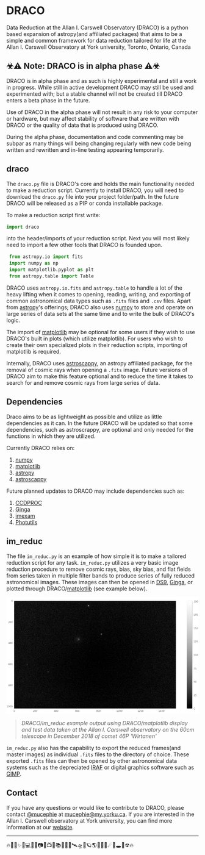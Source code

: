 # DRACO

Data Reduction at the Allan I. Carswell Observatory (DRACO) is a python based expansion of astropy(and affiliated packages) that aims to be a simple and common framework for data reduction tailored for life at the Allan I. Carswell Observatory at York university, Toronto, Ontario, Canada

## ☣⚠ Note: DRACO is in alpha phase ⚠☣

DRACO is in alpha phase and as such is highly experimental and still a work in progress. While still in active development DRACO may still be used and experimented with; but a stable channel will not be created till DRACO enters a beta phase in the future.

Use of DRACO in the alpha phase will not result in any risk to your computer or hardware, but may affect stability of software that are written with DRACO or the quality of data that is produced using DRACO.

During the alpha phase, documentation and code commenting may be subpar as many things will being changing regularly with new code being written and rewritten and in-line testing appearing temporarily.

## draco

The `draco.py` file is DRACO's core and holds the main functionality needed to make a reduction script. Currently to install DRACO, you will need to download the `draco.py` file into your project folder/path. In the future DRACO will be released as a PIP or conda installable package.

To make a reduction script first write:  

```python
import draco
```

into the header/imports of your reduction script. Next you will most likely need to import a few other tools that DRACO is founded upon.

```python
 from astropy.io import fits  
 import numpy as np  
 import matplotlib.pyplot as plt  
 from astropy.table import Table
```

DRACO uses `astropy.io.fits` and `astropy.table` to handle a lot of the heavy lifting when it comes to opening, reading, writing, and exporting of common astronomical data types such as `.fits` files and `.csv` files. Apart from [astropy](https://www.astropy.org/index.html)'s offerings; DRACO also uses [numpy](http://www.numpy.org/) to store and operate on large series of data sets at the same time and to write the bulk of DRACO's logic.

The import of [matplotlib](https://matplotlib.org/) may be optional for some users if they wish to use DRACO's built in plots (which utilize matplotlib). For users who wish to create their own specialized plots in their reduction scripts, importing of matplotlib is required.

Internally, DRACO uses [astroscappy](https://github.com/astropy/astroscrappy), an astropy affiliated package, for the removal of cosmic rays when opening a `.fits` image. Future versions of DRACO aim to make this feature optional and to reduce the time it takes to search for and remove cosmic rays from large series of data.

## Dependencies

Draco aims to be as lightweight as possible and utilize as little dependencies as it can. In the future DRACO will be updated so that some dependencies, such as astroscrappy, are optional and only needed for the functions in which they are utilized.

Currently DRACO relies on:  
1. [numpy](http://www.numpy.org/)
1. [matplotlib](https://matplotlib.org/)
1. [astropy](https://www.astropy.org/index.html)
1. [astroscappy](https://github.com/astropy/astroscrappy)

Future planned updates to DRACO may include dependencies such as:  
1. [CCDPROC](https://ccdproc.readthedocs.io/en/latest/index.html#)
1. [Ginga](https://ejeschke.github.io/ginga/)
1. [imexam](https://imexam.readthedocs.io/en/latest/index.html)
1. [Photutils](https://photutils.readthedocs.io/en/stable/index.html)

## im_reduc

The file `im_reduc.py` is an example of how simple it is to make a tailored reduction script for any task. `im_reduc.py` utilizes a very basic image reduction procedure to remove cosmic rays, bias, sky bias, and flat fields from series taken in multiple filter bands to produce series of fully reduced astronomical images. These images can then be opened in [DS9](http://ds9.si.edu/site/Home.html), [Ginga](https://ejeschke.github.io/ginga/), or plotted through DRACO/[matplotlib](https://matplotlib.org/) (see example below).  

![Draco image plot example; Comet 46P Wirtanen.](/assets/images/im_reduc_example.png)

> _DRACO/im_reduc example output using DRACO/matplotlib display and test data taken at the Allan I. Carswell observatory on the 60cm telescope in December 2018 of comet 46P 'Wirtanen'_  

`im_reduc.py` also has the capability to export the reduced frames(and master images) as individual `.fits` files to the directory of choice. These exported `.fits` files can then be opened by other astronomical data systems such as the depreciated [IRAF](https://iraf-community.github.io/) or digital graphics software such as [GIMP](https://www.gimp.org/).

## Contact

If you have any questions or would like to contribute to DRACO, please contact [@mucephie](https://github.com/Mucephie) at <mucephie@my.yorku.ca>. If you are interested in the Allan I. Carswell observatory at York university, you can find more information at our [website](http://observatory.info.yorku.ca/).  

---

<p align="justify">
🔥🌈🎇✨🔭💻💾💽📷📡📺📓📚🔎📀🚀🛰🛸🌌🪐🌎🏳‍🌈🌒☄💫🕳💬☢🔥 
</p>
